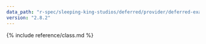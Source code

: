 ```yaml
---
data_path: "r-spec/sleeping-king-studios/deferred/provider/deferred-examples-not-found-error"
version: "2.8.2"
---
```


{% include reference/class.md %}
